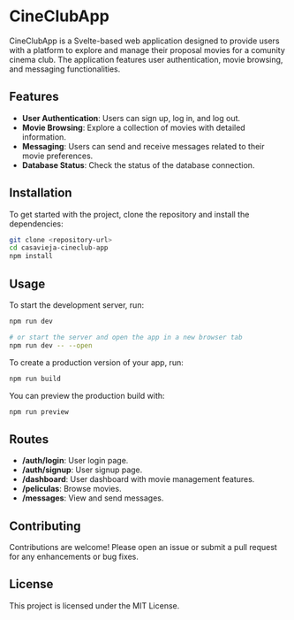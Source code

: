 # CineClubApp

CineClubApp is a Svelte-based web application designed to provide users with a platform to explore and manage their proposal movies for a comunity cinema club. 
The application features user authentication, movie browsing, and messaging functionalities.

## Features

- **User Authentication**: Users can sign up, log in, and log out.
- **Movie Browsing**: Explore a collection of movies with detailed information.
- **Messaging**: Users can send and receive messages related to their movie preferences.
- **Database Status**: Check the status of the database connection.

## Installation

To get started with the project, clone the repository and install the dependencies:

```bash
git clone <repository-url>
cd casavieja-cineclub-app
npm install
```

## Usage

To start the development server, run:

```bash
npm run dev

# or start the server and open the app in a new browser tab
npm run dev -- --open
```

To create a production version of your app, run:

```bash
npm run build
```

You can preview the production build with:

```bash
npm run preview
```

## Routes

- **/auth/login**: User login page.
- **/auth/signup**: User signup page.
- **/dashboard**: User dashboard with movie management features.
- **/peliculas**: Browse movies.
- **/messages**: View and send messages.

## Contributing

Contributions are welcome! Please open an issue or submit a pull request for any enhancements or bug fixes.

## License

This project is licensed under the MIT License.
